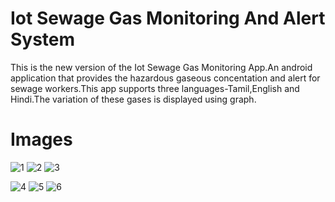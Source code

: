 # Iot Sewage Gas Monitoring And Alert System
This is the new version of the Iot Sewage Gas Monitoring App.An android application that provides the hazardous gaseous concentation and alert for sewage workers.This app supports
three languages-Tamil,English and Hindi.The variation of these gases is displayed using graph.

# Images
![1](https://user-images.githubusercontent.com/58475664/90334463-6ac7a980-dfeb-11ea-87da-245703c5c7c7.jpg)
![2](https://user-images.githubusercontent.com/58475664/90334465-6d2a0380-dfeb-11ea-8700-3eb20716a5bb.jpg)
![3](https://user-images.githubusercontent.com/58475664/90334466-6e5b3080-dfeb-11ea-9869-99bb56f4eee6.jpg)

![4](https://user-images.githubusercontent.com/58475664/90334469-70bd8a80-dfeb-11ea-9982-e2f37f568825.jpg)
![5](https://user-images.githubusercontent.com/58475664/90334470-72874e00-dfeb-11ea-8179-5312db1bd7bd.jpg)
![6](https://user-images.githubusercontent.com/58475664/90334457-669b8c00-dfeb-11ea-819a-908244870302.jpg)
